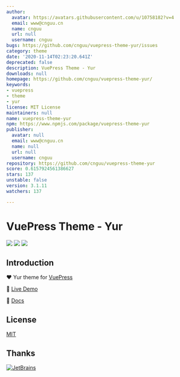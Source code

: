 ```yaml
---
author:
  avatar: https://avatars.githubusercontent.com/u/10758182?v=4
  email: www@cnguu.cn
  name: cnguu
  url: null
  username: cnguu
bugs: https://github.com/cnguu/vuepress-theme-yur/issues
category: theme
date: '2020-11-14T02:23:20.641Z'
deprecated: false
description: VuePress Theme - Yur
downloads: null
homepage: https://github.com/cnguu/vuepress-theme-yur/
keywords:
- vuepress
- theme
- yur
license: MIT License
maintainers: null
name: vuepress-theme-yur
npm: https://www.npmjs.com/package/vuepress-theme-yur
publisher:
  avatar: null
  email: www@cnguu.cn
  name: null
  url: null
  username: cnguu
repository: https://github.com/cnguu/vuepress-theme-yur
score: 0.6157924561386627
stars: 137
unstable: false
version: 3.1.11
watchers: 137

---
```


# VuePress Theme - Yur

![](https://img.shields.io/npm/dt/vuepress-theme-yur.svg)
![](https://img.shields.io/static/v1.svg?label=VuePress&message=1.7.1&color=informational)
![](https://img.shields.io/static/v1.svg?label=License&message=MIT&color=critical)

## Introduction

:heart: Yur theme for [VuePress](https://vuepress.vuejs.org)

:revolving_hearts: [Live Demo](https://blog.cnguu.cn/)

:book: [Docs](https://wiki.cnguu.cn/)

## License

[MIT](https://cdn.jsdelivr.net/gh/cnguu/vuepress-theme-yur@master/LICENSE)

## Thanks

[![JetBrains](https://cdn.jsdelivr.net/gh/cnguu/vuepress-theme-yur@master/jetbrains.svg)](https://www.jetbrains.com/?from=vuepress-theme-yur)
